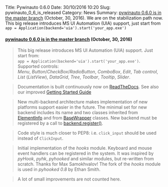 Title: Pywinauto 0.6.0 
Date: 30/10/2016 10:20
Slug: pywinauto_0_6_is_released
Category: News
Summary: [pywinauto 0.6.0 is in the master branch](https://github.com/pywinauto/pywinauto/zipball/master/) (October, 30, 2016).  We are on the stabilization path now. This big release introduces MS UI Automation (UIA) support, just start from ``app = Application(backend='uia').start('your_app.exe')``

#### [pywinauto 0.6.0 is in the master branch](https://github.com/pywinauto/pywinauto/zipball/master/) (October, 30, 2016)  
> This big release introduces MS UI Automation (UIA) support. Just start from:  
    `app = Application(backend='uia').start('your_app.exe')`.  
    Supported controls:  
    *Menu*, *Button*/*CheckBox*/*RadioButton*, *ComboBox*, *Edit*, *Tab control*, *List* (*ListView*), *DataGrid*, *Tree*, *Toolbar*, *Tooltip*, *Slider*.

> Documentation is built continuously now on [ReadTheDocs](https://pywinauto.readthedocs.io/en/latest/).
  See also our improved [Getting Started Guide](https://pywinauto.readthedocs.io/en/latest/getting_started.html)

> New multi-backend architecture makes implementation of new platforms support
  easier in the future. The minimal set for new backend includes its name and
  two classes inherited from
  [ElementInfo](http://pywinauto.readthedocs.io/en/latest/code/pywinauto.element_info.html?highlight=ElementInfo#pywinauto.element_info.ElementInfo)
  and from
  [BaseWrapper](http://pywinauto.readthedocs.io/en/latest/code/pywinauto.base_wrapper.html#pywinauto.base_wrapper.BaseWrapper) classes.
  New backend must be registered by a call to
  [backend.register()](http://pywinauto.readthedocs.io/en/latest/code/pywinauto.backend.html?highlight=backend.register#pywinauto.backend.register).

> Code style is much closer to PEP8: i.e. `click_input` should be used
  instead of `ClickInput`.

> Initial implementation of the *hooks* module. Keyboard and mouse event
  handlers can be registered in the system. It was inspired by *pyHook*, *pyhk*,
  *pyhooked* and similar modules, but re-written from scratch. Thanks for
  Max Samokhvalov! The fork of the *hooks* module is used in *pyhooked 0.8*
  by Ethan Smith.

> A lot of small improvements are not counted here.
